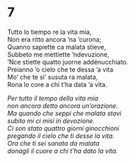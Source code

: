 # 7  
  
Tutto lo tiempo re la vita mia,  
Non era ritto ancora ’na ’curona;  
Quanno sapiette ca malata stieve,  
Subbeto me mettiette ’ndevuzione,  
’Nce stiette quatto juorne addénucchiato.  
Preianno ’o cielo che te dessa ’a vita  
Mo’ che te si’ susuta ra malata,  
Rona lo core a chi t’ha data ’a vita.

*Per tutto il tempo della vita mia  
non ancora detto ancora un’orazione.  
Ma quando che seppi che malata stavi  
subito mi ci misi in devozione.  
Ci son stato quattro giorni ginocchioni  
pregando il cielo che ti desse la vita.  
Ora che ti sei sanata da malata  
donagli il cuore a chi t’ha dato la vita.*


